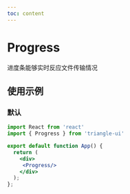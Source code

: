```yaml
---
toc: content
---
```


# Progress

进度条能够实时反应文件传输情况

## 使用示例

### 默认

```jsx
import React from 'react'
import { Progress } from 'triangle-ui'

export default function App() {
  return (
    <div>
     <Progress/>
    </div>
  );
};
```